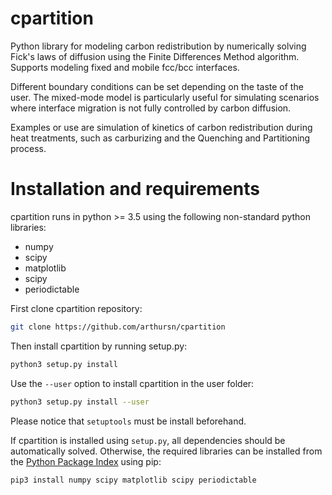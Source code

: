 # cpartition

Python library for modeling carbon redistribution by numerically solving Fick's laws of diffusion using the Finite Differences Method algorithm.
Supports modeling fixed and mobile fcc/bcc interfaces. 

Different boundary conditions can be set depending on the taste of the user. The mixed-mode model is particularly useful for simulating scenarios where interface migration is not fully controlled by carbon diffusion.

Examples or use are simulation of kinetics of carbon redistribution during heat treatments, such as carburizing and the Quenching and Partitioning process.

# Installation and requirements

cpartition runs in python >= 3.5 using the following non-standard python libraries:

- numpy
- scipy
- matplotlib
- scipy
- periodictable 

First clone cpartition repository:

```bash
git clone https://github.com/arthursn/cpartition
```

Then install cpartition by running setup.py:

```bash
python3 setup.py install
```

Use the `--user` option to install cpartition in the user folder:

```bash
python3 setup.py install --user
```

Please notice that `setuptools` must be install beforehand.

If cpartition is installed using `setup.py`, all dependencies should be automatically solved. Otherwise, the required libraries can be installed from the [Python Package Index](https://pypi.org) using pip:

```bash
pip3 install numpy scipy matplotlib scipy periodictable
```
